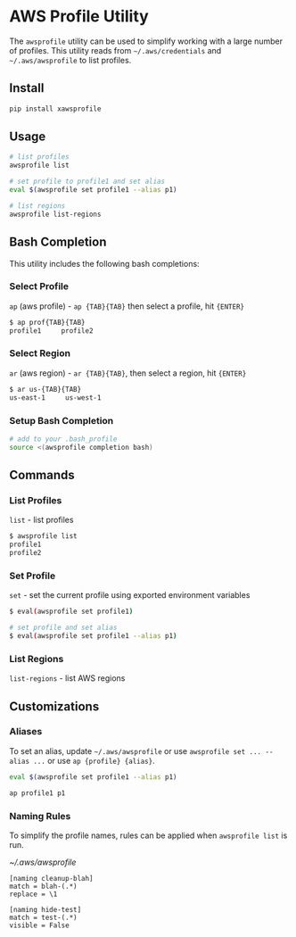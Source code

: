 # AWS Profile Utility

The `awsprofile` utility can be used to simplify working with a large number of profiles. This utility reads from `~/.aws/credentials` and `~/.aws/awsprofile` to list profiles.

## Install

```bash
pip install xawsprofile
```

## Usage

```bash
# list profiles
awsprofile list

# set profile to profile1 and set alias
eval $(awsprofile set profile1 --alias p1)

# list regions
awsprofile list-regions
```

## Bash Completion

This utility includes the following bash completions:

### Select Profile

`ap` (aws profile) - `ap {TAB}{TAB}` then select a profile, hit `{ENTER}`

```bash
$ ap prof{TAB}{TAB}
profile1     profile2
```

### Select Region

`ar` (aws region) - `ar {TAB}{TAB}`, then select a region, hit `{ENTER}`

```bash
$ ar us-{TAB}{TAB}
us-east-1     us-west-1
```

### Setup Bash Completion

```bash
# add to your .bash_profile
source <(awsprofile completion bash)
```

## Commands

### List Profiles

`list` - list profiles

```bash
$ awsprofile list
profile1
profile2
```

### Set Profile

`set` - set the current profile using exported environment variables

```bash
$ eval(awsprofile set profile1)

# set profile and set alias
$ eval(awsprofile set profile1 --alias p1)
```

### List Regions

`list-regions` - list AWS regions

## Customizations

### Aliases

To set an alias, update `~/.aws/awsprofile` or use `awsprofile set ... --alias ...` or use `ap {profile} {alias}`.

```bash
eval $(awsprofile set profile1 --alias p1)

ap profile1 p1
```

### Naming Rules

To simplify the profile names, rules can be applied when `awsprofile list` is run.

_~/.aws/awsprofile_

```text
[naming cleanup-blah]
match = blah-(.*)
replace = \1

[naming hide-test]
match = test-(.*)
visible = False
```
